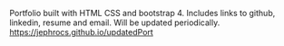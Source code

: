 
Portfolio built with HTML CSS and bootstrap 4. 
Includes links to github, linkedin, resume and email.
Will be updated periodically.
https://jephrocs.github.io/updatedPort
